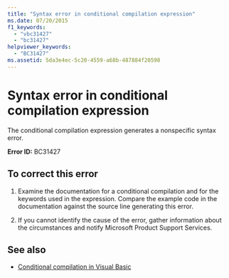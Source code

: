 ```yaml
---
title: "Syntax error in conditional compilation expression"
ms.date: 07/20/2015
f1_keywords: 
  - "vbc31427"
  - "bc31427"
helpviewer_keywords: 
  - "BC31427"
ms.assetid: 5da3e4ec-5c20-4559-a68b-487884f20598
---
```

# Syntax error in conditional compilation expression
The conditional compilation expression generates a nonspecific syntax error.  
  
 **Error ID:** BC31427  
  
## To correct this error  
  
1.  Examine the documentation for a conditional compilation and for the keywords used in the expression. Compare the example code in the documentation against the source line generating this error.  
  
2.  If you cannot identify the cause of the error, gather information about the circumstances and notify Microsoft Product Support Services.  
  
## See also
- [Conditional compilation in Visual Basic](~/docs/visual-basic/programming-guide/program-structure/conditional-compilation.md)
